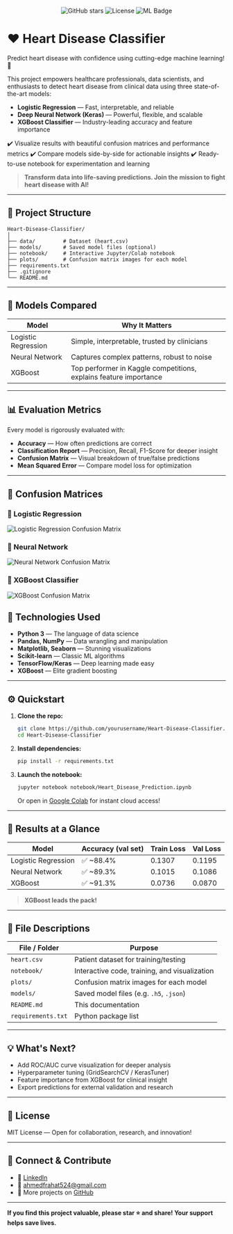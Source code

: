 
<p align="center">
  <img src="https://img.shields.io/github/stars/ahmedfarahat990/Heart-Disease-Classifier?style=social" alt="GitHub stars">
  <img src="https://img.shields.io/github/license/ahmedfarahat990/Heart-Disease-Classifier" alt="License">
  <img src="https://img.shields.io/badge/Machine%20Learning-Heart%20Disease%20Prediction-red" alt="ML Badge">
</p>

# ❤️ Heart Disease Classifier

Predict heart disease with confidence using cutting-edge machine learning! 🚀

This project empowers healthcare professionals, data scientists, and enthusiasts to detect heart disease from clinical data using three state-of-the-art models:

- **Logistic Regression** — Fast, interpretable, and reliable
- **Deep Neural Network (Keras)** — Powerful, flexible, and scalable
- **XGBoost Classifier** — Industry-leading accuracy and feature importance

✔️ Visualize results with beautiful confusion matrices and performance metrics
✔️ Compare models side-by-side for actionable insights
✔️ Ready-to-use notebook for experimentation and learning

> **Transform data into life-saving predictions. Join the mission to fight heart disease with AI!**

---

## 📁 Project Structure

```
Heart-Disease-Classifier/
│
├── data/         # Dataset (heart.csv)
├── models/       # Saved model files (optional)
├── notebook/     # Interactive Jupyter/Colab notebook
├── plots/        # Confusion matrix images for each model
├── requirements.txt
├── .gitignore
└── README.md
```

---

## 🧠 Models Compared

| Model               | Why It Matters                         |
|---------------------|----------------------------------------|
| Logistic Regression | Simple, interpretable, trusted by clinicians |
| Neural Network      | Captures complex patterns, robust to noise |
| XGBoost             | Top performer in Kaggle competitions, explains feature importance |

---

## 📊 Evaluation Metrics

Every model is rigorously evaluated with:

- **Accuracy** — How often predictions are correct
- **Classification Report** — Precision, Recall, F1-Score for deeper insight
- **Confusion Matrix** — Visual breakdown of true/false predictions
- **Mean Squared Error** — Compare model loss for optimization

---

## 🧪 Confusion Matrices

### 🔹 Logistic Regression
![Logistic Regression Confusion Matrix](plots/logistic_regression_cm.png)

### 🔹 Neural Network
![Neural Network Confusion Matrix](plots/neural_network_cm.png)

### 🔹 XGBoost Classifier
![XGBoost Confusion Matrix](plots/xgboost_cm.png)

## 🧰 Technologies Used

- **Python 3** — The language of data science
- **Pandas, NumPy** — Data wrangling and manipulation
- **Matplotlib, Seaborn** — Stunning visualizations
- **Scikit-learn** — Classic ML algorithms
- **TensorFlow/Keras** — Deep learning made easy
- **XGBoost** — Elite gradient boosting

---

## ⚙️ Quickstart

1. **Clone the repo:**
   ```bash
   git clone https://github.com/yourusername/Heart-Disease-Classifier.git
   cd Heart-Disease-Classifier
   ```
2. **Install dependencies:**
   ```bash
   pip install -r requirements.txt
   ```
3. **Launch the notebook:**
   ```bash
   jupyter notebook notebook/Heart_Disease_Prediction.ipynb
   ```
   Or open in [Google Colab](https://colab.research.google.com/drive/1IF-HLLhJ89wPzC7-_FNUA9mDdFAYMWkx?usp=sharing) for instant cloud access!

---

## 📌 Results at a Glance

| Model               | Accuracy (val set) | Train Loss | Val Loss |
|---------------------|--------------------|------------|----------|
| Logistic Regression | ✅ ~88.4%           | 0.1307     | 0.1195   |
| Neural Network      | ✅ ~89.3%           | 0.1015     | 0.1086   |
| XGBoost             | ✅ ~91.3%           | 0.0736     | 0.0870   |

> **XGBoost leads the pack!**



---

## 📂 File Descriptions

| File / Folder      | Purpose |
|--------------------|--------|
| `heart.csv`        | Patient dataset for training/testing |
| `notebook/`        | Interactive code, training, and visualization |
| `plots/`           | Confusion matrix images for each model |
| `models/`          | Saved model files (e.g. `.h5`, `.json`) |
| `README.md`        | This documentation |
| `requirements.txt` | Python package list |

---

## 💡 What's Next?

- Add ROC/AUC curve visualization for deeper analysis
- Hyperparameter tuning (GridSearchCV / KerasTuner)
- Feature importance from XGBoost for clinical insight
- Export predictions for external validation and research

---

## 📜 License

MIT License — Open for collaboration, research, and innovation!

---

## 🔗 Connect & Contribute

- 💼 [LinkedIn](https://www.linkedin.com/in/ahmed-farahat-104077286/)
- 📧 ahmedfrahat524@gmail.com
- 📁 More projects on [GitHub](https://github.com/ahmedfarahat990)

---

**If you find this project valuable, please star ⭐ and share! Your support helps save lives.**
